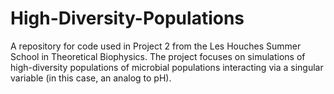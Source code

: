 # High-Diversity-Populations

A repository for code used in Project 2 from the Les Houches Summer School in Theoretical Biophysics. The project focuses on simulations of high-diversity populations of microbial populations interacting via a singular variable (in this case, an analog to pH).

